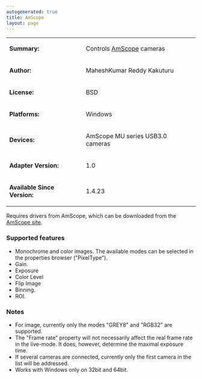 ```yaml
---
autogenerated: true
title: AmScope
layout: page
---
```


<table>
<tr>
<td markdown="1">

**Summary:**

</td>
<td markdown="1">

Controls [AmScope](http://www.amscope.com/) cameras

</td>
</tr>
<tr>
<td markdown="1">

**Author:**

</td>
<td markdown="1">

MaheshKumar Reddy Kakuturu

</td>
</tr>
<tr>
<td markdown="1">

**License:**

</td>
<td markdown="1">

BSD

</td>
</tr>
<tr>
<td markdown="1">

**Platforms:**

</td>
<td markdown="1">

Windows

</td>
</tr>
<tr>
<td markdown="1">

**Devices:**

</td>
<td markdown="1">

AmScope MU series USB3.0 cameras

</td>
</tr>
<tr>
<td markdown="1">

**Adapter Version:**

</td>
<td markdown="1">

1.0

</td>
</tr>
<tr>
<td markdown="1">

**Available Since Version:**

</td>
<td markdown="1">

1.4.23

</td>
</tr>
</table>

Requires drivers from AmScope, which can be downloaded from the [AmScope
site](https://www.amscope.com/software-download).

### Supported features

-   Monochrome and color images. The available modes can be selected in
    the properties browser ("PixelType").
-   Gain.
-   Exposure
-   Color Level
-   Flip Image
-   Binning.
-   ROI.

### Notes

-   For image, currently only the modes "GREY8" and "RGB32" are
    supported.
-   The "Frame rate" property will not necessarily affect the real frame
    rate in the live-mode. It does, however, determine the maximal
    exposure time.
-   If several cameras are connected, currently only the first camera in
    the list will be addressed.
-   Works with Windows only on 32bit and 64bit.
